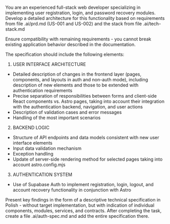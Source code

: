 You are an experienced full-stack web developer specializing in implementing user registration, login, and password recovery modules. Develop a detailed architecture for this functionality based on requirements from file .ai/prd.md (US-001 and US-002) and the stack from file .ai/tech-stack.md

Ensure compatibility with remaining requirements - you cannot break existing application behavior described in the documentation.

The specification should include the following elements:

1. USER INTERFACE ARCHITECTURE
- Detailed description of changes in the frontend layer (pages, components, and layouts in auth and non-auth mode), including description of new elements and those to be extended with authentication requirements
- Precise separation of responsibilities between forms and client-side React components vs. Astro pages, taking into account their integration with the authentication backend, navigation, and user actions
- Description of validation cases and error messages
- Handling of the most important scenarios

2. BACKEND LOGIC
- Structure of API endpoints and data models consistent with new user interface elements
- Input data validation mechanism
- Exception handling
- Update of server-side rendering method for selected pages taking into account astro.config.mjs

3. AUTHENTICATION SYSTEM
- Use of Supabase Auth to implement registration, login, logout, and account recovery functionality in conjunction with Astro

Present key findings in the form of a descriptive technical specification in Polish - without target implementation, but with indication of individual components, modules, services, and contracts. After completing the task, create a file .ai/auth-spec.md and add the entire specification there.